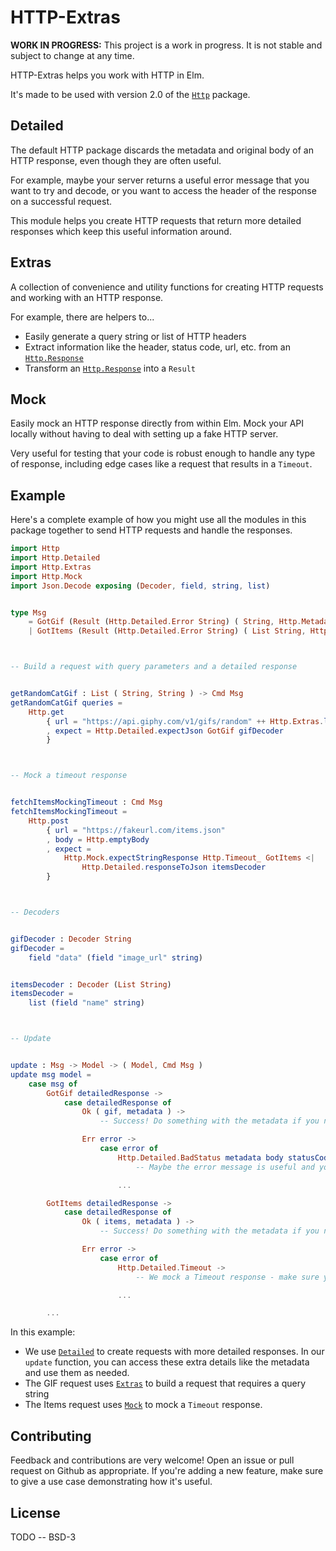 # HTTP-Extras

**WORK IN PROGRESS:** This project is a work in progress. It is not stable and subject to change at any time.

HTTP-Extras helps you work with HTTP in Elm.

It's made to be used with version 2.0 of the [`Http`][http] package.

## Detailed

The default HTTP package discards the metadata and original body of an HTTP response, even though they are often useful.

For example, maybe your server returns a useful error message that you want to try and decode, or you want to access the header of the response on a successful request.

This module helps you create HTTP requests that return more detailed responses which keep this useful information around.

## Extras

A collection of convenience and utility functions for creating HTTP requests and working with an HTTP response.

For example, there are helpers to...

* Easily generate a query string or list of HTTP headers
* Extract information like the header, status code, url, etc. from an [`Http.Response`][httpResponse]
* Transform an [`Http.Response`][httpResponse] into a `Result`

## Mock

Easily mock an HTTP response directly from within Elm. Mock your API locally without having to deal with setting up a fake HTTP server.

Very useful for testing that your code is robust enough to handle any type of response, including edge cases like a request that results in a `Timeout`.

## Example

Here's a complete example of how you might use all the modules in this package together to send HTTP requests and handle the responses.

```elm
import Http
import Http.Detailed
import Http.Extras
import Http.Mock
import Json.Decode exposing (Decoder, field, string, list)


type Msg
    = GotGif (Result (Http.Detailed.Error String) ( String, Http.Metadata ))
    | GotItems (Result (Http.Detailed.Error String) ( List String, Http.Metadata ))



-- Build a request with query parameters and a detailed response


getRandomCatGif : List ( String, String ) -> Cmd Msg
getRandomCatGif queries =
    Http.get
        { url = "https://api.giphy.com/v1/gifs/random" ++ Http.Extras.listToQuery queries
        , expect = Http.Detailed.expectJson GotGif gifDecoder
        }



-- Mock a timeout response


fetchItemsMockingTimeout : Cmd Msg
fetchItemsMockingTimeout =
    Http.post
        { url = "https://fakeurl.com/items.json"
        , body = Http.emptyBody
        , expect =
            Http.Mock.expectStringResponse Http.Timeout_ GotItems <|
                Http.Detailed.responseToJson itemsDecoder
        }



-- Decoders


gifDecoder : Decoder String
gifDecoder =
    field "data" (field "image_url" string)


itemsDecoder : Decoder (List String)
itemsDecoder =
    list (field "name" string)



-- Update


update : Msg -> Model -> ( Model, Cmd Msg )
update msg model =
    case msg of
        GotGif detailedResponse ->
            case detailedResponse of
                Ok ( gif, metadata ) ->
                    -- Success! Do something with the metadata if you need

                Err error ->
                    case error of
                        Http.Detailed.BadStatus metadata body statusCode ->
                            -- Maybe the error message is useful and you want to try and decode the body

                        ...

        GotItems detailedResponse ->
            case detailedResponse of
                Ok ( items, metadata ) ->
                    -- Success! Do something with the metadata if you need

                Err error ->
                    case error of
                        Http.Detailed.Timeout ->
                            -- We mock a Timeout response - make sure your code handles this case correctly!

                        ...

        ...

```

In this example:

* We use [`Detailed`](/Http-Detailed) to create requests with more detailed responses. In our `update` function, you can access these extra details like the metadata and use them as needed.
* The GIF request uses [`Extras`](/Http-Extras) to build a request that requires a query string
* The Items request uses [`Mock`](/Http-Mock) to mock a `Timeout` response.

## Contributing

Feedback and contributions are very welcome! Open an issue or pull request on Github as appropriate. If you're adding a new feature, make sure to give a use case demonstrating how it's useful.

## License

TODO -- BSD-3

[http]: https://package.elm-lang.org/packages/elm/http/2.0.0
[httpResponse]: https://package.elm-lang.org/packages/elm/http/2.0.0/Http#Response